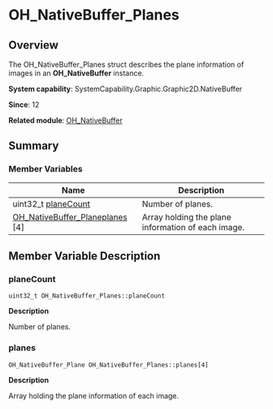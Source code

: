 # OH_NativeBuffer_Planes


## Overview

The OH_NativeBuffer_Planes struct describes the plane information of images in an **OH_NativeBuffer** instance.

**System capability**: SystemCapability.Graphic.Graphic2D.NativeBuffer

**Since**: 12

**Related module**: [OH_NativeBuffer](_o_h___native_buffer.md)


## Summary


### Member Variables

| Name| Description| 
| -------- | -------- |
| uint32_t [planeCount](#planecount) | Number of planes.| 
| [OH_NativeBuffer_Plane](_o_h___native_buffer___plane.md)[planes](#planes) [4] | Array holding the plane information of each image.| 


## Member Variable Description


### planeCount

```
uint32_t OH_NativeBuffer_Planes::planeCount
```

**Description**

Number of planes.


### planes

```
OH_NativeBuffer_Plane OH_NativeBuffer_Planes::planes[4]
```

**Description**

Array holding the plane information of each image.
